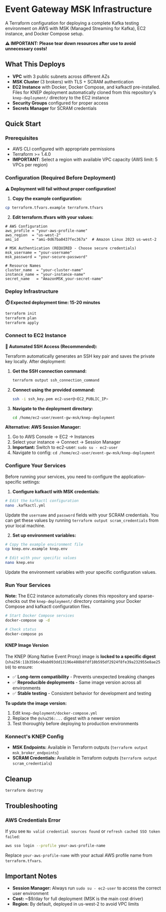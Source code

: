 # Event Gateway MSK Infrastructure

A Terraform configuration for deploying a complete Kafka testing environment on AWS with MSK (Managed Streaming for Kafka), EC2 instance, and Docker Compose setup.

**⚠️ IMPORTANT: Please tear down resources after use to avoid unnecessary costs!**

## What This Deploys

- **VPC** with 3 public subnets across different AZs
- **MSK Cluster** (3 brokers) with TLS + SCRAM authentication
- **EC2 Instance** with Docker, Docker Compose, and kafkactl pre-installed. Files for KNEP deployment automatically cloned from this repository's `knep-deployment/` directory to the EC2 instance
- **Security Groups** configured for proper access
- **Secrets Manager** for SCRAM credentials

## Quick Start

### Prerequisites

- AWS CLI configured with appropriate permissions
- Terraform >= 1.4.0
- **IMPORTANT**: Select a region with available VPC capacity (AWS limit: 5 VPCs per region)

### Configuration (Required Before Deployment)

**⚠️ Deployment will fail without proper configuration!**

1. **Copy the example configuration:**

```bash
cp terraform.tfvars.example terraform.tfvars
```

2. **Edit terraform.tfvars with your values:**

```hcl
# AWS Configuration
aws_profile = "your-aws-profile-name"
aws_region  = "us-west-2"
ami_id      = "ami-0d67ba0437fec367a"  # Amazon Linux 2023 us-west-2

# MSK Authentication (REQUIRED - Choose secure credentials)
msk_username = "your-username"
msk_password = "your-secure-password"

# Resource Names
cluster_name  = "your-cluster-name"
instance_name = "your-instance-name"
secret_name   = "AmazonMSK_your-secret-name"
```

### Deploy Infrastructure

**⏱️ Expected deployment time: 15-20 minutes**

```bash
terraform init
terraform plan
terraform apply
```

### Connect to EC2 Instance

**🚀 Automated SSH Access (Recommended):**

Terraform automatically generates an SSH key pair and saves the private key locally. After deployment:

1. **Get the SSH connection command:**

   ```bash
   terraform output ssh_connection_command
   ```

2. **Connect using the provided command:**

   ```bash
   ssh -i ssh_key.pem ec2-user@<EC2_PUBLIC_IP>
   ```

3. **Navigate to the deployment directory:**
   ```bash
   cd /home/ec2-user/event-gw-msk/knep-deployment
   ```

**Alternative: AWS Session Manager:**

1. Go to AWS Console → EC2 → Instances
2. Select your instance → Connect → Session Manager
3. **Important:** Switch to ec2-user: `sudo su - ec2-user`
4. Navigate to config: `cd /home/ec2-user/event-gw-msk/knep-deployment`

### Configure Your Services

Before running your services, you need to configure the application-specific settings:

1. **Configure kafkactl with MSK credentials:**

```bash
# Edit the kafkactl configuration
nano .kafkactl.yml
```

Update the `username` and `password` fields with your SCRAM credentials. You can get these values by running `terraform output scram_credentials` from your local machine.

2. **Set up environment variables:**

```bash
# Copy the example environment file
cp knep.env.example knep.env

# Edit with your specific values
nano knep.env
```

Update the environment variables with your specific configuration values.

### Run Your Services

**Note:** The EC2 instance automatically clones this repository and sparse-checks out the `knep-deployment/` directory containing your Docker Compose and kafkactl configuration files.

```bash
# Start Docker Compose services
docker-compose up -d

# Check status
docker-compose ps
```

#### KNEP Image Version

The KNEP (Kong Native Event Proxy) image is **locked to a specific digest** (`sha256:11b35b6c40ab093dd13196e408b8fdf10b595df2924f8fe39a232955e8ae25b9`) to ensure:

- ✅ **Long-term compatibility** - Prevents unexpected breaking changes
- ✅ **Reproducible deployments** - Same image version across all environments
- ✅ **Stable testing** - Consistent behavior for development and testing

**To update the image version:**

1. Edit `knep-deployment/docker-compose.yml`
2. Replace the `@sha256:...` digest with a newer version
3. Test thoroughly before deploying to production environments

### Konnect's KNEP Config

- **MSK Endpoints:** Available in Terraform outputs (`terraform output msk_broker_endpoints`)
- **SCRAM Credentials:** Available in Terraform outputs (`terraform output scram_credentials`)

## Cleanup

```bash
terraform destroy
```

## Troubleshooting

### AWS Credentials Error

If you see `No valid credential sources found` or `refresh cached SSO token failed`:

```bash
aws sso login --profile your-aws-profile-name
```

Replace `your-aws-profile-name` with your actual AWS profile name from `terraform.tfvars`.

## Important Notes

- **Session Manager:** Always run `sudo su - ec2-user` to access the correct user environment
- **Cost:** ~$9/day for full deployment (MSK is the main cost driver)
- **Region:** By default, deployed in us-west-2 to avoid VPC limits
